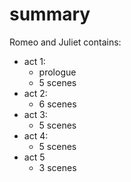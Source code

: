 # summary

Romeo and Juliet contains:

- act 1:
	- prologue
	- 5 scenes
- act 2:
	- 6 scenes
- act 3:
	- 5 scenes
- act 4:
	- 5 scenes
- act 5
	- 3 scenes
